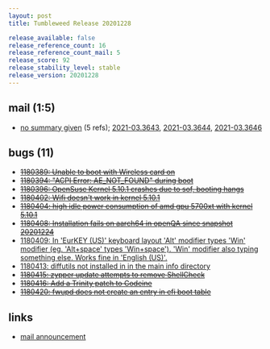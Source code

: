 ```yaml
---
layout: post
title: Tumbleweed Release 20201228

release_available: false
release_reference_count: 16
release_reference_count_mail: 5
release_score: 92
release_stability_level: stable
release_version: 20201228
---
```


## mail (1:5)

- [no summary given](https://github.com/boombatower/tumbleweed-review/issues/10) (5 refs); [2021-03.3643](https://github.com/boombatower/tumbleweed-review/issues/10), [2021-03.3644](https://github.com/boombatower/tumbleweed-review/issues/10), [2021-03.3646](https://github.com/boombatower/tumbleweed-review/issues/10)

## bugs (11)

<!--more-->

- ~~[1180389: Unable to boot with Wireless card on](https://bugzilla.opensuse.org/show_bug.cgi?id=1180389)~~
- ~~[1180394: "ACPI Error: AE_NOT_FOUND" during boot](https://bugzilla.opensuse.org/show_bug.cgi?id=1180394)~~
- ~~[1180396: OpenSuse Kernel 5.10.1 crashes due to sof, booting hangs](https://bugzilla.opensuse.org/show_bug.cgi?id=1180396)~~
- ~~[1180402: Wifi doesn't work in kernel 5.10.1](https://bugzilla.opensuse.org/show_bug.cgi?id=1180402)~~
- ~~[1180404: high idle power consumption of amd gpu 5700xt with kernel 5.10.1](https://bugzilla.opensuse.org/show_bug.cgi?id=1180404)~~
- ~~[1180408: Installation fails on aarch64 in openQA since snapshot 20201224](https://bugzilla.opensuse.org/show_bug.cgi?id=1180408)~~
- [1180409: In 'EurKEY (US)' keyboard layout 'Alt' modifier types 'Win' modifier (eg. 'Alt+space' types 'Win+space'). 'Win' modifier also typing something else. Works fine in 'English (US)'.](https://bugzilla.opensuse.org/show_bug.cgi?id=1180409)
- [1180413: diffutils not installed in in the main info directory](https://bugzilla.opensuse.org/show_bug.cgi?id=1180413)
- ~~[1180415: zypper update attempts to remove ShellCheck](https://bugzilla.opensuse.org/show_bug.cgi?id=1180415)~~
- ~~[1180416: Add a Trinity patch to Codeine](https://bugzilla.opensuse.org/show_bug.cgi?id=1180416)~~
- ~~[1180420: fwupd does not create an entry in efi boot table](https://bugzilla.opensuse.org/show_bug.cgi?id=1180420)~~



## links

- [mail announcement](https://github.com/boombatower/tumbleweed-review/issues/10)
